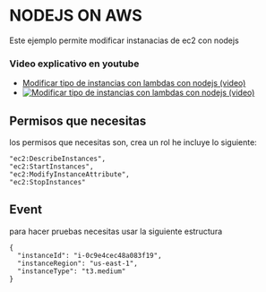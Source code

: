 # NODEJS ON AWS
Este ejemplo permite modificar instanacias de ec2 con nodejs

### Video explicativo en youtube
- [Modificar tipo de instancias con lambdas con nodejs (video)](https://youtu.be/BGIvZpsFTw4)
- [![Modificar tipo de instancias con lambdas con nodejs (video)](https://img.youtube.com/vi/aia6-eIMe4g/hqdefault.jpg)](https://youtu.be/aia6-eIMe4g)

## Permisos que necesitas
los permisos que necesitas son, crea un rol he incluye lo siguiente:
```
"ec2:DescribeInstances",
"ec2:StartInstances",
"ec2:ModifyInstanceAttribute",
"ec2:StopInstances"
```

## Event
para hacer pruebas necesitas usar la siguiente estructura
```
{
  "instanceId": "i-0c9e4cec48a083f19",
  "instanceRegion": "us-east-1",
  "instanceType": "t3.medium"
}   
```


